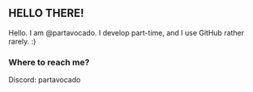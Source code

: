 ## HELLO THERE!

Hello. I am @partavocado. I develop part-time, and I use GitHub rather rarely. :)

### Where to reach me?

Discord: partavocado
